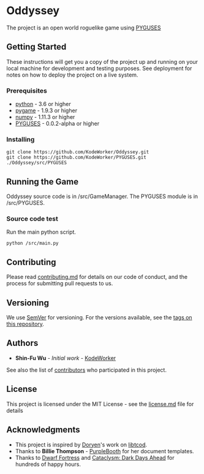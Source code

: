 # Oddyssey

The project is an open world roguelike game using [PYGUSES](https://github.com/KodeWorker/PYGUSES)

## Getting Started

These instructions will get you a copy of the project up and running on your local machine for development and testing purposes. See deployment for notes on how to deploy the project on a live system.

### Prerequisites

* [python](https://www.python.org/) - 3.6 or higher
* [pygame](https://www.pygame.org/) - 1.9.3 or higher
* [numpy](http://www.numpy.org/) - 1.11.3 or higher
* [PYGUSES](https://github.com/KodeWorker/PYGUSES) - 0.0.2-alpha or higher

### Installing

```
git clone https://github.com/KodeWorker/Oddyssey.git
git clone https://github.com/KodeWorker/PYGUSES.git ./Oddyssey/src/PYGUSES
```

## Running the Game

Oddyssey source code is in /src/GameManager. The PYGUSES module is in /src/PYGUSES.

### Source code test

Run the main python script.

```
python /src/main.py
```

## Contributing

Please read [contributing.md](contributing.md) for details on our code of conduct, and the process for submitting pull requests to us.

## Versioning

We use [SemVer](http://semver.org/) for versioning. For the versions available, see the [tags on this repository](https://github.com/KodeWorker/PYGUSES/tags). 

## Authors

* **Shin-Fu Wu** - *Initial work* - [KodeWorker](https://github.com/KodeWorker)

See also the list of [contributors](https://github.com/KodeWorker/Oddyssey/contributors) who participated in this project.

## License

This project is licensed under the MIT License - see the [license.md](license.md) file for details

## Acknowledgments

* This project is inspired by [Doryen](http://roguecentral.org/doryen/)'s work on [libtcod](https://bitbucket.org/libtcod/libtcod).
* Thanks to **Billie Thompson** - [PurpleBooth](https://github.com/PurpleBooth) for her document templates.
* Thanks to [Dwarf Fortress](http://www.bay12games.com/dwarves/) and [Cataclysm: Dark Days Ahead](http://en.cataclysmdda.com/) for hundreds of happy hours.
